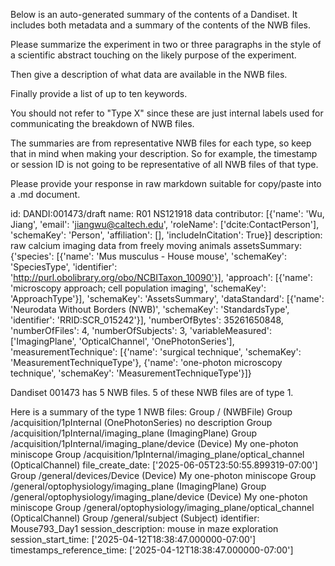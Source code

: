 
Below is an auto-generated summary of the contents of a Dandiset. It includes both metadata and a summary of the contents of the NWB files.

Please summarize the experiment in two or three paragraphs in the style of a scientific abstract touching on the likely purpose of the experiment.

Then give a description of what data are available in the NWB files.

Finally provide a list of up to ten keywords.

You should not refer to "Type X" since these are just internal labels used for communicating the breakdown of NWB files.

The summaries are from representative NWB files for each type, so keep that in mind when making your description. So for example, the timestamp or session ID is not going to be representative of all NWB files of that type.

Please provide your response in raw markdown suitable for copy/paste into a .md document.


id: DANDI:001473/draft
name: R01 NS121918 data
contributor: [{'name': 'Wu, Jiang', 'email': 'jiangwu@caltech.edu', 'roleName': ['dcite:ContactPerson'], 'schemaKey': 'Person', 'affiliation': [], 'includeInCitation': True}]
description: raw calcium imaging data from freely moving animals
assetsSummary: {'species': [{'name': 'Mus musculus - House mouse', 'schemaKey': 'SpeciesType', 'identifier': 'http://purl.obolibrary.org/obo/NCBITaxon_10090'}], 'approach': [{'name': 'microscopy approach; cell population imaging', 'schemaKey': 'ApproachType'}], 'schemaKey': 'AssetsSummary', 'dataStandard': [{'name': 'Neurodata Without Borders (NWB)', 'schemaKey': 'StandardsType', 'identifier': 'RRID:SCR_015242'}], 'numberOfBytes': 35261650848, 'numberOfFiles': 4, 'numberOfSubjects': 3, 'variableMeasured': ['ImagingPlane', 'OpticalChannel', 'OnePhotonSeries'], 'measurementTechnique': [{'name': 'surgical technique', 'schemaKey': 'MeasurementTechniqueType'}, {'name': 'one-photon microscopy technique', 'schemaKey': 'MeasurementTechniqueType'}]}

Dandiset 001473 has 5 NWB files.
5 of these NWB files are of type 1.


Here is a summary of the type 1 NWB files:
  Group / (NWBFile) 
  Group /acquisition/1pInternal (OnePhotonSeries) no description
  Group /acquisition/1pInternal/imaging_plane (ImagingPlane) 
  Group /acquisition/1pInternal/imaging_plane/device (Device) My one-photon miniscope
  Group /acquisition/1pInternal/imaging_plane/optical_channel (OpticalChannel) 
  file_create_date: ['2025-06-05T23:50:55.899319-07:00']
  Group /general/devices/Device (Device) My one-photon miniscope
  Group /general/optophysiology/imaging_plane (ImagingPlane) 
  Group /general/optophysiology/imaging_plane/device (Device) My one-photon miniscope
  Group /general/optophysiology/imaging_plane/optical_channel (OpticalChannel) 
  Group /general/subject (Subject) 
  identifier: Mouse793_Day1
  session_description: mouse in maze exploration
  session_start_time: ['2025-04-12T18:38:47.000000-07:00']
  timestamps_reference_time: ['2025-04-12T18:38:47.000000-07:00']
